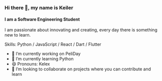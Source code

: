 ### Hi there 👋, my name is Keiler
#### I am a Software Engineering Student
I am passionate about innovating and creating, every day there is something new to learn.

Skills: Python / JavaScript / React / Dart / Flutter

- 🔭 I’m currently working on PeliDay 
- 🌱 I’m currently learning Python 
- 😄 Pronouns: Kelex
- 👯 I’m looking to collaborate on projects where you can contribute and learn
